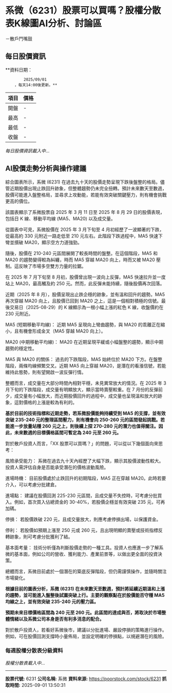 # 系微（6231）股票可以買嗎？股權分散表K線圖AI分析、討論區
－散戶鬥嘴鼓

## 每日股價資訊

**資料日期：
        
            2025/09/01
        ，每天14:00後更新。**

| 項目 | 價格 |
|------|------|
| 開盤 | - |
| 最高 | - |
| 最低 | - |
| 收盤 | - |

*每日股價資訊載入中...*

## AI股價走勢分析與操作建議

綜合圖表所示，系微 (6231) 在過去九十天的股價走勢呈現下跌後盤整的格局。儘管近期股價出現止跌回升跡象，但整體趨勢仍未完全扭轉。預計未來數天至數週，股價可能進入盤整格局，並尋求上攻動能，若能有效突破關鍵壓力，則有機會挑戰更高的價位。

該圖表顯示了系微股票自 2025 年 3 月 11 日至 2025 年 8 月 29 日的股價表現，包括日 K 線、移動平均線 (MA5、MA20) 以及成交量。

從圖表中可見，系微股價在 2025 年 3 月下旬至 4 月初經歷了一波顯著的下跌，從最高約 330 元附近一路走低至 210 元左右。此階段下跌過程中，MA5 快速下彎並摜破 MA20，顯示空方力道強勁。

隨後，股價在 210-240 元區間展開了較長時間的盤整。在這個階段，MA5 和 MA20 的趨勢變得較為糾纏，時而 MA5 穿越 MA20 向上，時而又被 MA20 壓制。這反映了市場多空雙方力量的拉鋸。

在 2025 年 7 月下旬至 8 月初，股價曾出現一波向上反彈，MA5 快速拉升並一度站上 MA20，最高觸及約 250 元。然而，此反彈未能持續，隨後股價再次回落。

近期（2025 年 8 月），股價呈現出止跌企穩的跡象，並有溫和回升的趨勢。MA5 再次穿越 MA20 向上，且股價已回到 MA20 之上，這是一個相對積極的信號。最後交易日（2025-08-29）的 K 線顯示為一根小幅上漲的紅色 K 線，收盤價約在 230 元附近。

MA5 (短期移動平均線)： 近期 MA5 呈現向上彎曲趨勢，與 MA20 的乖離正在縮小，且有機會形成金叉（MA5 穿越 MA20 向上）。

MA20 (中期移動平均線)： MA20 在近期呈現平緩或小幅盤整的趨勢，顯示中期趨勢的穩定性。

MA5 與 MA20 的關係： 過去的下跌階段，MA5 始終位於 MA20 下方。在盤整階段，兩條均線頻繁交叉。近期 MA5 向上穿越 MA20，是潛在的看漲信號，若能維持此態勢，則有望開啟一波反彈行情。

整體而言，成交量在大部分時間內相對平穩，未見異常放大的情況。在 2025 年 3 月下旬的下跌階段，成交量有明顯放大，顯示當時賣壓較重。在 7 月份的反彈前夕，成交量有小幅放大，而近期股價回升的過程中，成交量也呈現溫和放大的跡象，這對價格的上漲是較為有利的。

**基於目前的技術指標和近期走勢，若系微股價能夠持續受到 MA5 的支撐，並有效突破 235-240 元的整理區間壓力，則有機會向 250-260 元的區間發起挑戰。若能進一步放量站穩 260 元之上，則後續上探 270-280 元的潛力也值得關注。因此，未來數週的目標價格區間可暫定為 240 元至 260 元。**

對於散戶投資人而言，「XX 股票可以買嗎？」的問題，可以從以下幾個面向來思考：

風險承受能力： 系微在過去九十天內經歷了大幅下跌，顯示其股價波動性較大。投資人需評估自身是否能承受潛在的價格波動風險。

進場時機： 目前股價處於止跌回升的初期階段，MA5 正在穿越 MA20。此時若要介入，可以考慮分批建倉。

進場點： 建議在股價回測 225-230 元區間，且成交量不失控時，可考慮分批買入。例如，首次買入佔總資金的 30-40%，若股價企穩並有效突破 235 元，可再加碼。

停損： 若股價跌破 220 元，且成交量放大，則應考慮停損出場，以保護資金。

停利： 若股價如預期上漲至 250 元或 260 元，且出現明顯的賣壓或技術指標反轉跡象，則可考慮分批獲利了結。

基本面考量： 技術分析僅為判斷股價走勢的一種工具。投資人也應進一步了解系微的基本面，例如公司的營收、獲利能力、產業前景等，以做出更全面的投資決策。

總體而言，系微目前處於一個潛在的築底反彈階段，但仍需謹慎操作，並隨時關注市場變化。

**根據目前的圖表分析，系微 (6231) 在未來數天至數週，預計將延續近期溫和上漲的趨勢，並可能進入盤整後試圖突破上行。主要的觀察點在於股價能否守穩 MA5 均線之上，並有效突破 235-240 元的壓力區。**

**預期未來目標價格區間為 240 元至 260 元。此區間的達成與否，將取決於市場整體情緒以及系微公司本身是否有利多消息的配合。**

對於散戶投資人，若看好系微後市，建議以分批進場、嚴設停損的策略進行操作。例如，可在股價回測支撐時小量佈局，並設定明確的停損點，以規避潛在的風險。

### 每週股權分散表分級資料

*股權分散表載入中...*

---

**股票代號:** 6231
**公司名稱:** 系微
**資料來源:** https://poorstock.com/stock/6231
**抓取時間:** 2025-09-01 13:50:31